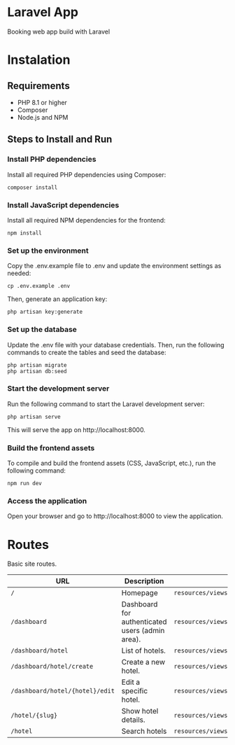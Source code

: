 # Laravel App
Booking web app build with Laravel

# Instalation
## Requirements
- PHP 8.1 or higher
- Composer
- Node.js and NPM
## Steps to Install and Run

### Install PHP dependencies

Install all required PHP dependencies using Composer:

```
composer install
```

### Install JavaScript dependencies

Install all required NPM dependencies for the frontend:

```
npm install
```

### Set up the environment

Copy the .env.example file to .env and update the environment settings as needed:

```
cp .env.example .env
```

Then, generate an application key:

```
php artisan key:generate
```

### Set up the database

Update the .env file with your database credentials. Then, run the following commands to create the tables and seed the database:

```
php artisan migrate
php artisan db:seed
```
### Start the development server

Run the following command to start the Laravel development server:
```
php artisan serve
```
This will serve the app on http://localhost:8000.

### Build the frontend assets

To compile and build the frontend assets (CSS, JavaScript, etc.), run the following command:

```
npm run dev
```

### Access the application

Open your browser and go to http://localhost:8000 to view the application.

# Routes
Basic site routes.


| **URL**                     | **Description**                                 | **View Path**                                      |
|-----------------------------|-------------------------------------------------|----------------------------------------------------|
| `/`             | Homepage         | `resources/views/index.blade.php`             |
| `/dashboard`                | Dashboard for authenticated users (admin area). | `resources/views/dashboard/index.blade.php`        |
| `/dashboard/hotel`         | List of hotels.                                 | `resources/views/dashboard/hotel/index.blade.php`  |
| `/dashboard/hotel/create`   | Create a new hotel.                             | `resources/views/dashboard/hotel/create.blade.php` |
| `/dashboard/hotel/{hotel}/edit` | Edit a specific hotel.                      | `resources/views/dashboard/hotel/edit.blade.php`   |
| `/hotel/{slug}`             | Show hotel details.           | `resources/views/hotel/show.blade.php`             |
| `/hotel`             | Search hotels           | `resources/views/hotel/index.blade.php`             |